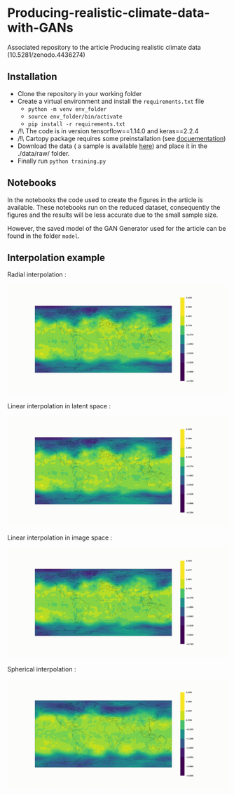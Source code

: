 # Producing-realistic-climate-data-with-GANs

Associated repository to the article Producing realistic climate data (10.5281/zenodo.4436274)

## Installation

 - Clone the repository in your working folder
 - Create a virtual environment and install the `requirements.txt` file
   - `python -m venv env_folder`
   - `source env_folder/bin/activate`
   - `pip install -r requirements.txt`
- /!\ The code is in version tensorflow==1.14.0 and keras==2.2.4
- /!\ Cartopy package requires some preinstallation (see [docuementation](https://scitools.org.uk/cartopy/docs/latest/installing.html))
- Download the data ( a sample is available [here](https://www.kaggle.com/datasets/camilleb469/climate-data-3years-simulation)) and place it in the ./data/raw/ folder.
- Finally run `python training.py`

## Notebooks

In the notebooks the code used to create the figures in the article is available. 
These notebooks run on the reduced dataset, consequently the figures and the results will 
be less accurate due to the small sample size. 

However, the saved model of the GAN Generator used for the article can be found in the folder `model`.


## Interpolation example

Radial interpolation :

![Radial interpolation](./src/gifs/interp_radial.gif)

Linear interpolation in latent space :

![Linear interpolation in latent space.](./src/gifs/interp_linear.gif)

Linear interpolation in image space :

![Linear interpolation in image space.](./src/gifs/interp_xlin.gif)

Spherical interpolation :

![Spherical interpolation](./src/gifs/interp_spherical.gif)